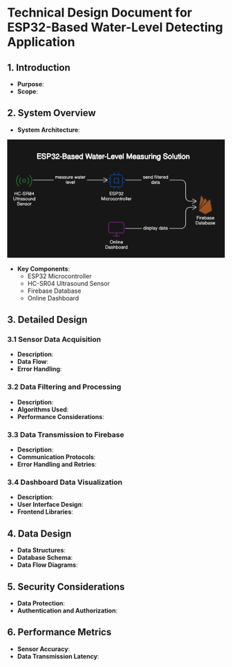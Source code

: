 # Technical Design Document for ESP32-Based Water-Level Detecting Application
## 1. Introduction
- **Purpose**: 
- **Scope**: 

## 2. System Overview
- **System Architecture**:

![System architecture](system_design.png)
- **Key Components**: 
    - ESP32 Microcontroller
    - HC-SR04 Ultrasound Sensor
    - Firebase Database
    - Online Dashboard

## 3. Detailed Design
### 3.1 Sensor Data Acquisition
- **Description**: 
- **Data Flow**: 
- **Error Handling**:
### 3.2 Data Filtering and Processing
- **Description**: 
- **Algorithms Used**: 
- **Performance Considerations**:
### 3.3 Data Transmission to Firebase
- **Description**: 
- **Communication Protocols**: 
- **Error Handling and Retries**:
### 3.4 Dashboard Data Visualization
- **Description**: 
- **User Interface Design**: 
- **Frontend Libraries**:

## 4. Data Design
- **Data Structures**: 
- **Database Schema**: 
- **Data Flow Diagrams**:

## 5. Security Considerations
- **Data Protection**: 
- **Authentication and Authorization**:

## 6. Performance Metrics
- **Sensor Accuracy**: 
- **Data Transmission Latency**:
